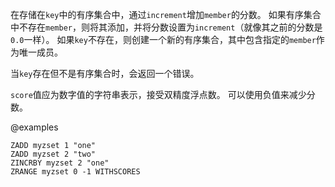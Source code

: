 在存储在`key`中的有序集合中，通过`increment`增加`member`的分数。
如果有序集合中不存在`member`，则将其添加，并将分数设置为`increment`（就像其之前的分数是`0.0`一样）。
如果`key`不存在，则创建一个新的有序集合，其中包含指定的`member`作为唯一成员。

当`key`存在但不是有序集合时，会返回一个错误。

`score`值应为数字值的字符串表示，接受双精度浮点数。
可以使用负值来减少分数。

@examples

```cli
ZADD myzset 1 "one"
ZADD myzset 2 "two"
ZINCRBY myzset 2 "one"
ZRANGE myzset 0 -1 WITHSCORES
```
